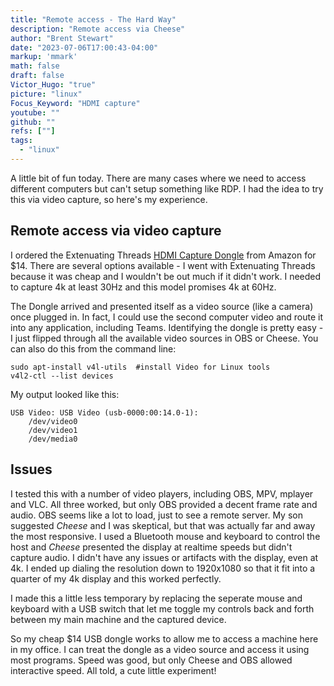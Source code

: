 ```yaml
---
title: "Remote access - The Hard Way"
description: "Remote access via Cheese"
author: "Brent Stewart"
date: "2023-07-06T17:00:43-04:00"
markup: 'mmark'
math: false
draft: false
Victor_Hugo: "true"
picture: "linux"
Focus_Keyword: "HDMI capture"
youtube: ""
github: ""
refs: [""]
tags:
  - "linux"
---
```

A little bit of fun today.  There are many cases where we need to access different computers but can't setup something like RDP.  I had the idea to try this via video capture, so here's my experience.

## Remote access via video capture

I ordered the Extenuating Threads [HDMI Capture Dongle](https://www.amazon.com/dp/B0C2HG93TG) from Amazon for $14.  There are several options available - I went with Extenuating Threads because it was cheap and I wouldn't be out much if it didn't work.  I needed to capture 4k at least 30Hz and this model promises 4k at 60Hz.

The Dongle arrived and presented itself as a video source (like a camera) once plugged in.  In fact, I could use the second computer video and route it into any application, including Teams.  Identifying the dongle is pretty easy - I just flipped through all the available video sources in OBS or Cheese.  You can also do this from the command line:

    sudo apt-install v4l-utils  #install Video for Linux tools
    v4l2-ctl --list devices

My output looked like this:

    USB Video: USB Video (usb-0000:00:14.0-1):
        /dev/video0
        /dev/video1
        /dev/media0

## Issues
I tested this with a number of video players, including OBS, MPV, mplayer and VLC.  All three worked, but only OBS provided a decent frame rate and audio.  OBS seems like a lot to load, just to see a remote server.  My son suggested _Cheese_ and I was skeptical, but that was actually far and away the most responsive.  I used a Bluetooth mouse and keyboard to control the host and _Cheese_ presented the display at realtime speeds but didn't capture audio.  I didn't have any issues or artifacts with the display, even at 4k.  I ended up dialing the resolution down to 1920x1080 so that it fit into a quarter of my 4k display and this worked perfectly.

I made this a little less temporary by replacing the seperate mouse and keyboard with a USB switch that let me toggle my controls back and forth between my main machine and the captured device.

So my cheap $14 USB dongle works to allow me to access a machine here in my office.  I can treat the dongle as a video source and access it using most programs.  Speed was good, but only Cheese and OBS allowed interactive speed.  All told, a cute little experiment!